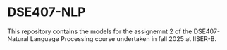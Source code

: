 # DSE407-NLP
This repository contains the models for the assignemnt 2 of the DSE407-Natural Language Processing course undertaken in fall 2025 at IISER-B. 
